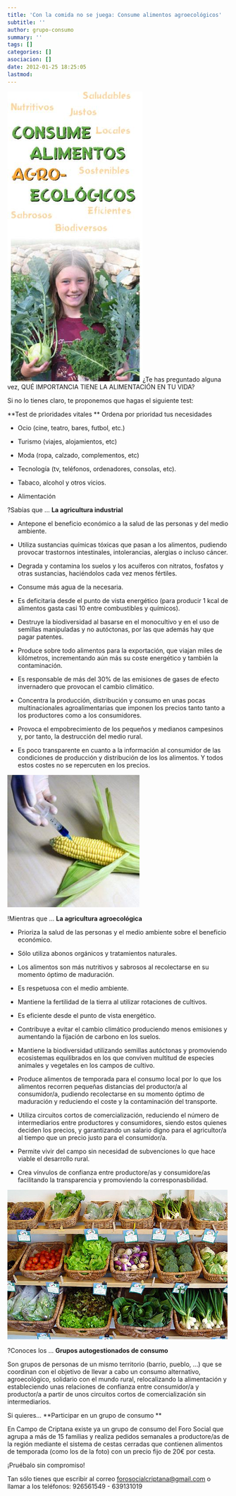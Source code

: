 ```yaml
---
title: 'Con la comida no se juega: Consume alimentos agroecológicos'
subtitle: ''
author: grupo-consumo
summary: ''
tags: []
categories: []
asociacion: []
date: 2012-01-25 18:25:05
lastmod:
---
```


<img src="img/consume_alimentos_agroecologicos.jpg#righ" alt="" width="307">¿Te has preguntado alguna vez, QUÉ IMPORTANCIA TIENE LA ALIMENTACIÓN EN TU VIDA?

Si no lo tienes claro, te proponemos que hagas el siguiente test:


**Test de prioridades vitales ** 
Ordena por prioridad tus necesidades 	

- Ocio (cine, teatro, bares, futbol, etc.)

- Turismo (viajes, alojamientos, etc)

- Moda (ropa, calzado, complementos, etc)

- Tecnología (tv, teléfonos, ordenadores, consolas, etc).

- Tabaco, alcohol y otros vicios.

- Alimentación


?Sabías que ... **La agricultura industrial**


- Antepone el beneficio económico a la salud de las personas y del medio ambiente.

- Utiliza sustancias químicas tóxicas que pasan a los alimentos, pudiendo provocar trastornos intestinales, intolerancias, alergias o incluso cáncer.

- Degrada y contamina los suelos y los acuíferos con nitratos, fosfatos y otras sustancias, haciéndolos cada vez menos fértiles.

- Consume más agua de la necesaria.

- Es deficitaria desde el punto de vista energético (para producir 1 kcal de alimentos gasta casi 10 entre combustibles y químicos).

- Destruye la biodiversidad al basarse en el monocultivo y en el uso de semillas manipuladas y no autóctonas, por las que además hay que pagar patentes.

- Produce sobre todo alimentos para la exportación, que viajan miles de kilómetros, incrementando aún más su coste energético y también la contaminación.

- Es responsable de más del 30% de las emisiones de gases de efecto invernadero que provocan el cambio climático.

- Concentra la producción, distribución y consumo en unas pocas multinacionales agroalimentarias que imponen los precios tanto tanto a los productores como a los consumidores.

- Provoca el empobrecimiento de los pequeños y medianos campesinos y, por tanto,  la destrucción del medio rural.

- Es poco transparente en cuanto a la información al consumidor de las condiciones de producción y distribución de los los alimentos.
Y todos estos costes no se repercuten en los precios.
<img src="img/maiz_transgenico_300.jpg#cente" alt="" width="300">


!Mientras que ... **La agricultura agroecológica**       


- Prioriza la salud de las personas y el medio ambiente sobre el beneficio económico.

- Sólo utiliza abonos orgánicos y tratamientos naturales.

- Los alimentos son más nutritivos y sabrosos al recolectarse en su momento óptimo de maduración.

- Es respetuosa con el medio ambiente.

- Mantiene la fertilidad de la tierra al utilizar rotaciones de cultivos.

- Es eficiente desde el punto de vista energético.

- Contribuye a evitar el cambio climático produciendo menos emisiones y aumentando la fijación de carbono en los suelos. 

- Mantiene la biodiversidad utilizando semillas autóctonas y promoviendo ecosistemas equilibrados en los que conviven multitud de especies animales y vegetales en los campos de cultivo.

- Produce alimentos de temporada para el consumo local por lo que los alimentos recorren pequeñas distancias del productor/a al consumidor/a, pudiendo recolectarse en su momento óptimo de maduración y reduciendo el coste y la contaminación del transporte.

- Utiliza  circuitos cortos de comercialización, reduciendo el número de intermediarios entre productores y consumidores, siendo estos quienes deciden los precios, y garantizando un salario digno para el agricultor/a al tiempo que un precio justo para el consumidor/a.

- Permite vivir del campo sin necesidad de subvenciones lo que hace viable el desarrollo rural.

- Crea vínvulos de confianza entre productore/as y consumidore/as facilitando la transparencia y promoviendo la corresponasbilidad.
<img src="img/alimentos_ecologicos.jpg#cente" alt="" width="500">

?Conoces los ... **Grupos autogestionados de consumo** 

Son grupos de personas de un mismo territorio (barrio, pueblo, …) que se coordinan con el objetivo de llevar a cabo un consumo alternativo, agroecológico, solidario con el mundo rural, relocalizando la alimentación y estableciendo unas relaciones de confianza entre consumidor/a y productor/a a partir de unos circuitos cortos de comercialización sin intermediarios.


Si quieres... **Participar en un grupo de consumo ** 

En Campo de Criptana existe ya un grupo de consumo del Foro Social que agrupa a más de 15 familias y realiza pedidos semanales a productore/as de la región mediante el sistema de cestas cerradas que contienen alimentos de temporada (como los de la foto) con un precio fijo de 20€ por cesta.

¡Pruébalo sin compromiso!

Tan sólo tienes que escribir al correo forosocialcriptana@gmail.com o llamar a los teléfonos: 926561549 - 639131019


